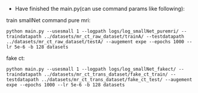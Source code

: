 - Have finished the main.py(can use command params like following):

train smallNet command 
pure mri:
```
python main.py --usesmall 1 --logpath logs/log_smallNet_puremri/ --traindatapath ../datasets/mr_ct_raw_dataset/trainA/ --testdatapath ../datasets/mr_ct_raw_dataset/testA/ --augement expe --epochs 1000 --lr 5e-6 -b 128 datasets
```
fake ct:
```
python main.py --usesmall 1 --logpath logs/log_smallNet_fakect/ --traindatapath ../datasets/mr_ct_trans_dataset/fake_ct_train/ --testdatapath ../datasets/mr_ct_trans_dataset/fake_ct_test/ --augement expe --epochs 1000 --lr 5e-6 -b 128 datasets
```
